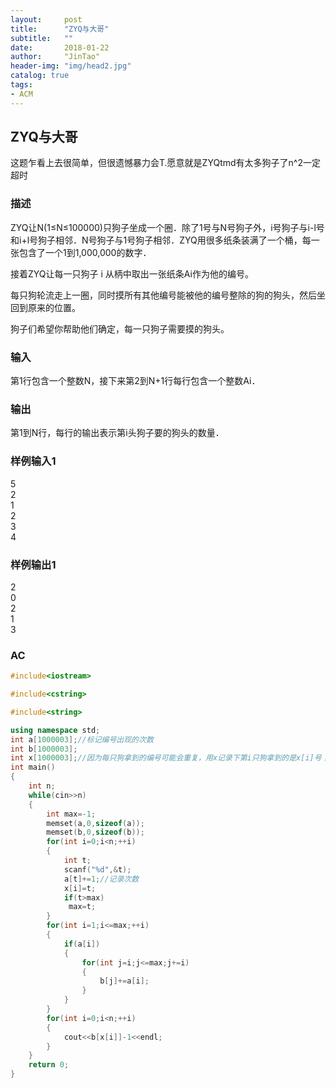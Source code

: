 ```yaml
---
layout:     post
title:      "ZYQ与大哥"
subtitle:   ""
date:       2018-01-22
author:     "JinTao"
header-img: "img/head2.jpg"
catalog: true
tags:
- ACM
---
```


## ZYQ与大哥

这题乍看上去很简单，但很遗憾暴力会T.愿意就是ZYQtmd有太多狗子了n^2一定超时

### 描述
ZYQ让N(1≤N≤100000)只狗子坐成一个圈．除了1号与N号狗子外，i号狗子与i-l号和i+l号狗子相邻．N号狗子与1号狗子相邻．ZYQ用很多纸条装满了一个桶，每一张包含了一个1到1,000,000的数字．

接着ZYQ让每一只狗子 i 从柄中取出一张纸条Ai作为他的编号。

每只狗轮流走上一圈，同时摸所有其他编号能被他的编号整除的狗的狗头，然后坐回到原来的位置。

狗子们希望你帮助他们确定，每一只狗子需要摸的狗头。
### 输入
第1行包含一个整数N，接下来第2到N+1行每行包含一个整数Ai．
### 输出
第1到N行，每行的输出表示第i头狗子要的狗头的数量．
### 样例输入1 
5<br>
2<br>
1<br>
2<br>
3<br>
4

### 样例输出1 
2<br>
0<br>
2<br>
1<br>
3

### AC
``` cpp
#include<iostream>

#include<cstring>

#include<string>

using namespace std;
int a[1000003];//标记编号出现的次数 
int b[1000003];
int x[1000003];//因为每只狗拿到的编号可能会重复，用x记录下第i只狗拿到的是x[i]号； 
int main()
{
	int n;
	while(cin>>n)
	{
		int max=-1;
		memset(a,0,sizeof(a));
		memset(b,0,sizeof(b));
		for(int i=0;i<n;++i)
		{
			int t;
			scanf("%d",&t);
			a[t]+=1;//记录次数 
			x[i]=t;
			if(t>max)
			 max=t;
		}
		for(int i=1;i<=max;++i)
		{
			if(a[i])
			{
				for(int j=i;j<=max;j+=i)
				{
					b[j]+=a[i];
				}
			}
		}
		for(int i=0;i<n;++i)
		{
			cout<<b[x[i]]-1<<endl;
		}
	}
	return 0;
}
```

